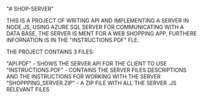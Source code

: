 "# SHOP-SERVER" 

THIS IS A PROJECT OF WRITING API AND IMPLEMENTING A SERVER IN NODE.JS, USING AZURE SQL SERVER FOR COMMUNICATING WITH A DATA BASE, THE SERVER IS MENT FOR A WEB SHOPPING APP, FURTHERE INFORNATION IS IN THE "INSTRUCTIONS.PDF" FLE.

THE PROJECT CONTAINS 3 FILES:

"API.PDF" - SHOWS THE SERVER API FOR THE CLIENT TO USE
"INSTRUCTIONS.PDF" - CONTAINS THE SERVER FILES DESCRIPTIONS AND THE INSTRUCTIONS FOR WORKING WITH THE SERVER
"SHOPPPING_SERVER.ZIP" - A ZIP FILE WITH ALL THE SERVER .JS RELEVANT FILES
